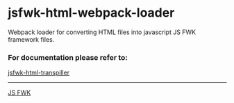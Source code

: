 # jsfwk-html-webpack-loader
Webpack loader for converting HTML files into javascript JS FWK framework files.

### For documentation please refer to:
[jsfwk-html-transpiller](https://github.com/DanielMazurkiewicz/jsfwk-html-to-js-transpiller)


---

[JS FWK](https://github.com/DanielMazurkiewicz/jsfwk)

